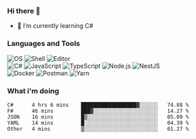 ### Hi there 👋

- 🌱 I’m currently learning C#

### Languages and Tools

![OS](https://img.shields.io/badge/-Arch-informational?style=flat&logo=arch-linux&logoColor=white&color=1793D1)
![Shell](https://img.shields.io/badge/-Zsh-informational?style=flat&logo=gnu-bash&logoColor=white&color=4EAA25)
![Editor](https://img.shields.io/badge/-Visual%20Studio%20Code-informational?style=flat&logo=visual-studio-code&logoColor=white&color=007ACC)\
![C#](https://img.shields.io/badge/-C%23-informational?style=flat&logo=.NET&logoColor=white&color=5C2D91)
![JavaScript](https://img.shields.io/badge/-JavaScript-informational?style=flat&logo=javascript&logoColor=white&color=F7DF1E)
![TypeScript](https://img.shields.io/badge/-TypeScript-informational?style=flat&logo=typescript&logoColor=white&color=007ACC)
![Node.js](https://img.shields.io/badge/-Node.js-informational?style=flat&logo=node.js&logoColor=white&color=339933)
![NestJS](https://img.shields.io/badge/-NestJS-informational?style=flat&logo=nestjs&logoColor=white&color=E0234E)\
![Docker](https://img.shields.io/badge/-Docker-informational?style=flat&logo=docker&logoColor=white&color=2496ED)
![Postman](https://img.shields.io/badge/-Postman-informational?style=flat&logo=postman&logoColor=white&color=FF6C37)
![Yarn](https://img.shields.io/badge/-Yarn-informational?style=flat&logo=yarn&logoColor=white&color=2C8EBB)

### What i'm doing

<!--START_SECTION:waka-->
```text
C#      4 hrs 6 mins    ██████████████████▓░░░░░░   74.88 % 
F#      46 mins         ███▓░░░░░░░░░░░░░░░░░░░░░   14.27 % 
JSON    16 mins         █▒░░░░░░░░░░░░░░░░░░░░░░░   05.09 % 
YAML    14 mins         █░░░░░░░░░░░░░░░░░░░░░░░░   04.39 % 
Other   4 mins          ▒░░░░░░░░░░░░░░░░░░░░░░░░   01.27 % 
```
<!--END_SECTION:waka-->
